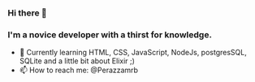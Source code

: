 ### Hi there 👋 
### I'm a novice developer with a thirst for knowledge.

- 🌱 Currently learning HTML, CSS, JavaScript, NodeJs, postgresSQL, SQLite and a little bit about Elixir ;)
- 📫 How to reach me: @Perazzamrb


